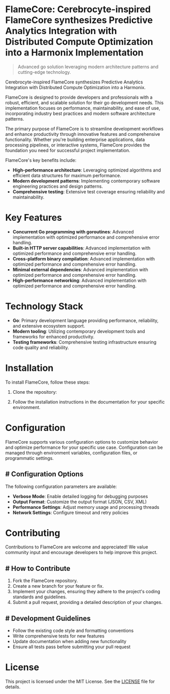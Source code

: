 <!-- fallback_FlameCore_20250805192206_14227 -->

# FlameCore: Cerebrocyte-inspired FlameCore synthesizes Predictive Analytics Integration with Distributed Compute Optimization into a Harmonix Implementation
> Advanced go solution leveraging modern architecture patterns and cutting-edge technology.

Cerebrocyte-inspired FlameCore synthesizes Predictive Analytics Integration with Distributed Compute Optimization into a Harmonix.

FlameCore is designed to provide developers and professionals with a robust, efficient, and scalable solution for their go development needs. This implementation focuses on performance, maintainability, and ease of use, incorporating industry best practices and modern software architecture patterns.

The primary purpose of FlameCore is to streamline development workflows and enhance productivity through innovative features and comprehensive functionality. Whether you're building enterprise applications, data processing pipelines, or interactive systems, FlameCore provides the foundation you need for successful project implementation.

FlameCore's key benefits include:

* **High-performance architecture**: Leveraging optimized algorithms and efficient data structures for maximum performance.
* **Modern development patterns**: Implementing contemporary software engineering practices and design patterns.
* **Comprehensive testing**: Extensive test coverage ensuring reliability and maintainability.

# Key Features

* **Concurrent Go programming with goroutines**: Advanced implementation with optimized performance and comprehensive error handling.
* **Built-in HTTP server capabilities**: Advanced implementation with optimized performance and comprehensive error handling.
* **Cross-platform binary compilation**: Advanced implementation with optimized performance and comprehensive error handling.
* **Minimal external dependencies**: Advanced implementation with optimized performance and comprehensive error handling.
* **High-performance networking**: Advanced implementation with optimized performance and comprehensive error handling.

# Technology Stack

* **Go**: Primary development language providing performance, reliability, and extensive ecosystem support.
* **Modern tooling**: Utilizing contemporary development tools and frameworks for enhanced productivity.
* **Testing frameworks**: Comprehensive testing infrastructure ensuring code quality and reliability.

# Installation

To install FlameCore, follow these steps:

1. Clone the repository:


2. Follow the installation instructions in the documentation for your specific environment.

# Configuration

FlameCore supports various configuration options to customize behavior and optimize performance for your specific use case. Configuration can be managed through environment variables, configuration files, or programmatic settings.

## # Configuration Options

The following configuration parameters are available:

* **Verbose Mode**: Enable detailed logging for debugging purposes
* **Output Format**: Customize the output format (JSON, CSV, XML)
* **Performance Settings**: Adjust memory usage and processing threads
* **Network Settings**: Configure timeout and retry policies

# Contributing

Contributions to FlameCore are welcome and appreciated! We value community input and encourage developers to help improve this project.

## # How to Contribute

1. Fork the FlameCore repository.
2. Create a new branch for your feature or fix.
3. Implement your changes, ensuring they adhere to the project's coding standards and guidelines.
4. Submit a pull request, providing a detailed description of your changes.

## # Development Guidelines

* Follow the existing code style and formatting conventions
* Write comprehensive tests for new features
* Update documentation when adding new functionality
* Ensure all tests pass before submitting your pull request

# License

This project is licensed under the MIT License. See the [LICENSE](https://github.com/QOZU/FlameCore/blob/main/LICENSE) file for details.
